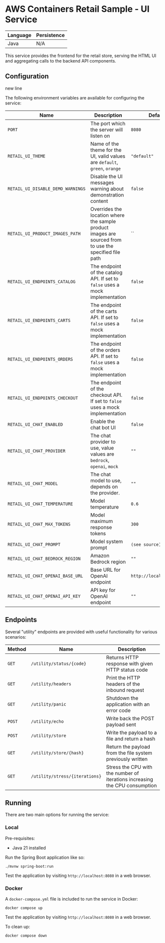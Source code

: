 # AWS Containers Retail Sample - UI Service

<!-- GitOps Test: Testing deploy-simple.yml workflow -->

| Language | Persistence |
| -------- | ----------- |
| Java     | N/A         |

This service provides the frontend for the retail store, serving the HTML UI and aggregating calls to the backend API components.

## Configuration

new line

The following environment variables are available for configuring the service:

| Name                              | Description                                                                                            | Default                 |
| --------------------------------- | ------------------------------------------------------------------------------------------------------ | ----------------------- |
| `PORT`                            | The port which the server will listen on                                                               | `8080`                  |
| `RETAIL_UI_THEME`                 | Name of the theme for the UI, valid values are `default`, `green`, `orange`                            | `"default"`             |
| `RETAIL_UI_DISABLE_DEMO_WARNINGS` | Disable the UI messages warning about demonstration content                                            | `false`                 |
| `RETAIL_UI_PRODUCT_IMAGES_PATH`   | Overrides the location where the sample product images are sourced from to use the specified file path | ``                      |
| `RETAIL_UI_ENDPOINTS_CATALOG`     | The endpoint of the catalog API. If set to `false` uses a mock implementation                          | `false`                 |
| `RETAIL_UI_ENDPOINTS_CARTS`       | The endpoint of the carts API. If set to `false` uses a mock implementation                            | `false`                 |
| `RETAIL_UI_ENDPOINTS_ORDERS`      | The endpoint of the orders API. If set to `false` uses a mock implementation                           | `false`                 |
| `RETAIL_UI_ENDPOINTS_CHECKOUT`    | The endpoint of the checkout API. If set to `false` uses a mock implementation                         | `false`                 |
| `RETAIL_UI_CHAT_ENABLED`          | Enable the chat bot UI                                                                                 | `false`                 |
| `RETAIL_UI_CHAT_PROVIDER`         | The chat provider to use, value values are `bedrock`, `openai`, `mock`                                 | `""`                    |
| `RETAIL_UI_CHAT_MODEL`            | The chat model to use, depends on the provider.                                                        | `""`                    |
| `RETAIL_UI_CHAT_TEMPERATURE`      | Model temperature                                                                                      | `0.6`                   |
| `RETAIL_UI_CHAT_MAX_TOKENS`       | Model maximum response tokens                                                                          | `300`                   |
| `RETAIL_UI_CHAT_PROMPT`           | Model system prompt                                                                                    | `(see source)`          |
| `RETAIL_UI_CHAT_BEDROCK_REGION`   | Amazon Bedrock region                                                                                  | `""`                    |
| `RETAIL_UI_CHAT_OPENAI_BASE_URL`  | Base URL for OpenAI endpoint                                                                           | `http://localhost:8888` |
| `RETAIL_UI_CHAT_OPENAI_API_KEY`   | API key for OpenAI endpoint                                                                            | `""`                    |

## Endpoints

Several "utility" endpoints are provided with useful functionality for various scenarios:

| Method | Name                           | Description                                                                 |
| ------ | ------------------------------ | --------------------------------------------------------------------------- |
| `GET`  | `/utility/status/{code}`       | Returns HTTP response with given HTTP status code                           |
| `GET`  | `/utility/headers`             | Print the HTTP headers of the inbound request                               |
| `GET`  | `/utility/panic`               | Shutdown the application with an error code                                 |
| `POST` | `/utility/echo`                | Write back the POST payload sent                                            |
| `POST` | `/utility/store`               | Write the payload to a file and return a hash                               |
| `GET`  | `/utility/store/{hash}`        | Return the payload from the file system previously written                  |
| `GET`  | `/utility/stress/{iterations}` | Stress the CPU with the number of iterations increasing the CPU consumption |

## Running

There are two main options for running the service:

### Local

Pre-requisites:

- Java 21 installed

Run the Spring Boot application like so:

```
./mvnw spring-boot:run
```

Test the application by visiting `http://localhost:8080` in a web browser.

### Docker

A `docker-compose.yml` file is included to run the service in Docker:

```
docker compose up
```

Test the application by visiting `http://localhost:8080` in a web browser.

To clean up:

```
docker compose down
```
